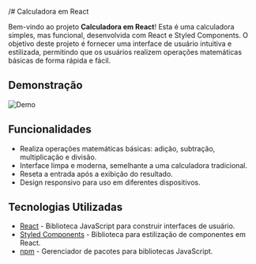 /# Calculadora em React

Bem-vindo ao projeto **Calculadora em React**! Esta é uma calculadora simples, mas funcional, desenvolvida com React e Styled Components. O objetivo deste projeto é fornecer uma interface de usuário intuitiva e estilizada, permitindo que os usuários realizem operações matemáticas básicas de forma rápida e fácil.

## Demonstração

![Demo](src/calculadora01.gif)  <!-- Insira um link para uma imagem ou GIF da sua calculadora em funcionamento -->

## Funcionalidades

- Realiza operações matemáticas básicas: adição, subtração, multiplicação e divisão.
- Interface limpa e moderna, semelhante a uma calculadora tradicional.
- Reseta a entrada após a exibição do resultado.
- Design responsivo para uso em diferentes dispositivos.

## Tecnologias Utilizadas

- [React](https://reactjs.org/) - Biblioteca JavaScript para construir interfaces de usuário.
- [Styled Components](https://styled-components.com/) - Biblioteca para estilização de componentes em React.
- [npm](https://www.npmjs.com/) - Gerenciador de pacotes para bibliotecas JavaScript.





